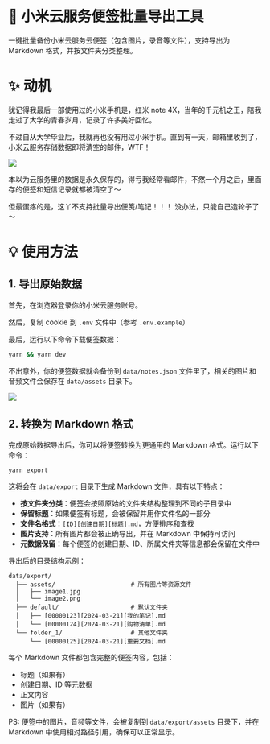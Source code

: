 # 🔧 小米云服务便签批量导出工具

一键批量备份小米云服务云便签（包含图片，录音等文件），支持导出为 Markdown 格式，并按文件夹分类整理。

# ✨ 动机

犹记得我最后一部使用过的小米手机是，红米 note 4X，当年的千元机之王，陪我走过了大学的青春岁月，记录了许多美好回忆。

不过自从大学毕业后，我就再也没有用过小米手机。直到有一天，邮箱里收到了，小米云服务存储数据即将清空的邮件，WTF！

![](screenshots/mi.jpg)

本以为云服务里的数据是永久保存的，得亏我经常看邮件，不然一个月之后，里面存的便签和短信记录就都被清空了～

但最蛋疼的是，这丫不支持批量导出便笺/笔记！！！ 没办法，只能自己造轮子了～

# 💡 使用方法

## 1. 导出原始数据

首先，在浏览器登录你的小米云服务账号。

然后，复制 cookie 到 `.env` 文件中（参考 `.env.example`）

最后，运行以下命令下载便签数据：

```bash
yarn && yarn dev
```

不出意外，你的便签数据就会备份到 `data/notes.json` 文件里了，相关的图片和音频文件会保存在 `data/assets` 目录下。

![](screenshots/demo.jpg)

## 2. 转换为 Markdown 格式

完成原始数据导出后，你可以将便签转换为更通用的 Markdown 格式。运行以下命令：

```bash
yarn export
```

这将会在 `data/export` 目录下生成 Markdown 文件，具有以下特点：

- **按文件夹分类**：便签会按照原始的文件夹结构整理到不同的子目录中
- **保留标题**：如果便签有标题，会被保留并用作文件名的一部分
- **文件名格式**：`[ID][创建日期][标题].md`，方便排序和查找
- **图片支持**：所有图片都会被正确导出，并在 Markdown 中保持可访问
- **元数据保留**：每个便签的创建日期、ID、所属文件夹等信息都会保留在文件中

导出后的目录结构示例：

```
data/export/
  ├── assets/                     # 所有图片等资源文件
  │   ├── image1.jpg
  │   └── image2.png
  ├── default/                    # 默认文件夹
  │   ├── [00000123][2024-03-21][我的笔记].md
  │   └── [00000124][2024-03-21][购物清单].md
  └── folder_1/                   # 其他文件夹
      └── [00000125][2024-03-21][重要文档].md
```

每个 Markdown 文件都包含完整的便签内容，包括：

- 标题（如果有）
- 创建日期、ID 等元数据
- 正文内容
- 图片（如果有）

PS: 便签中的图片，音频等文件，会被复制到 `data/export/assets` 目录下，并在 Markdown 中使用相对路径引用，确保可以正常显示。
